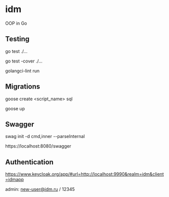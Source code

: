 # idm
OOP in Go

## Testing

go test ./...

go test -cover ./...

golangci-lint run

## Migrations

goose create <script_name> sql

goose up

## Swagger

swag init -d cmd,inner --parseInternal

https://localhost:8080/swagger

## Authentication

https://www.keycloak.org/app/#url=http://localhost:9990&realm=idm&client=idmapp

admin: new-user@idm.ru / 12345
